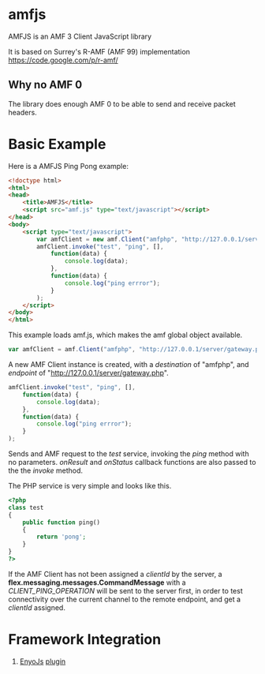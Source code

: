 amfjs
=====

AMFJS is an AMF 3 Client JavaScript library 

It is based on Surrey's R-AMF (AMF 99) implementation https://code.google.com/p/r-amf/

## Why no AMF 0

The library does enough AMF 0 to be able to send and receive packet headers. 

# Basic Example

Here is a AMFJS Ping Pong example:

```html
<!doctype html>
<html>
<head>
	<title>AMFJS</title>
	<script src="amf.js" type="text/javascript"></script>
</head>
<body>
	<script type="text/javascript">
		var amfClient = new amf.Client("amfphp", "http://127.0.0.1/server/gateway.php");
        amfClient.invoke("test", "ping", [],
            function(data) {
                console.log(data);
            },
            function(data) {
                console.log("ping errror");
            }
        );
	</script>
</body>
</html>
```

This example loads amf.js, which makes the amf global object available.

```javascript
var amfClient = amf.Client("amfphp", "http://127.0.0.1/server/gateway.php");
```

A new AMF Client instance is created, with a _destination_ of "amfphp", and _endpoint_ of "http://127.0.0.1/server/gateway.php".


```javascript
amfClient.invoke("test", "ping", [],
    function(data) {
        console.log(data);
    },
    function(data) {
        console.log("ping errror");
    }
);
```

Sends and AMF request to the _test_ service, invoking the _ping_ method with no parameters. _onResult_ and _onStatus_ callback functions are also passed to the the _invoke_ method.


The PHP service is very simple and looks like this.

```php
<?php
class test
{
    public function ping()
	{
		return 'pong';
	}
}
?>
```

If the AMF Client has not been assigned a _clientId_ by the server, a __flex.messaging.messages.CommandMessage__  with a _CLIENT_PING_OPERATION_ will be sent to the server first, in order to test connectivity over the current channel to the remote endpoint, and get a _clientId_ assigned.


# Framework Integration

1. [EnyoJs](https://github.com/enyojs/enyo) [plugin](https://github.com/emilkm/enyo-amf)

